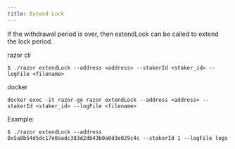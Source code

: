 ```yaml
---
title: Extend Lock
---
```


If the withdrawal period is over, then extendLock can be called to extend the lock period.

razor cli

```
$ ./razor extendLock --address <address> --stakerId <staker_id> --logFile <filename>
```

docker

```
docker exec -it razor-go razor extendLock --address <address> --stakerId <staker_id> --logFile <filename>
```

Example:

```
$ ./razor extendLock --address 0x5a0b54d5dc17e0aadc383d2db43b0a0d3e029c4c --stakerId 1 --logFile logs
```
